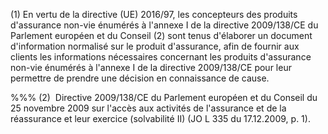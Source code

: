 (1) En vertu de la directive (UE) 2016/97, les concepteurs des produits d'assurance non-vie énumérés à l'annexe I de la directive 2009/138/CE du Parlement européen et du Conseil (2) sont tenus d'élaborer un document d'information normalisé sur le produit d'assurance, afin de fournir aux clients les informations nécessaires concernant les produits d'assurance non-vie énumérés à l'annexe I de la directive 2009/138/CE pour leur permettre de prendre une décision en connaissance de cause.

%%% (2)  Directive 2009/138/CE du Parlement européen et du Conseil du 25 novembre 2009 sur l'accès aux activités de l'assurance et de la réassurance et leur exercice (solvabilité II) (JO L 335 du 17.12.2009, p. 1).